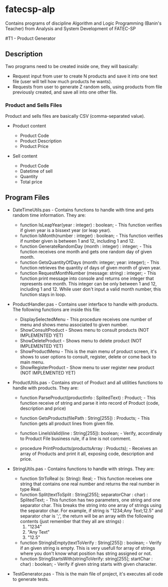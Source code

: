 fatecsp-alp
===========

Contains programs of discipline Algorithm and Logic Programming (Banin's Teacher) from Analysis and System Development of FATEC-SP

#T1 - Product Generator
## Description
Two programs need to be created inside one, they will basically:
* Request input from user to create N products and save it into one text file (user will tell how much products he wants).
* Requests from user to generate Z random sells, using products from file previously created, and save all into one other file.

### Product and Sells Files
Product and sells files are basically CSV (comma-separated value).
* Product content
  * Product Code
  * Product Description
  * Product Price

* Sell content
  * Product Code
  * Datetime of sell
  * Quantity
  * Total price

## Program Files
* DateTimeUtils.pas - Contains functions to handle with time and gets random time information. They are: 
  * function IsLeapYear(year : integer) : boolean; - This function verifies if given year is a bissext year (or leap year).
  * function IsMonth(number : integer) : boolean; - This function verifies if number given is between 1 and 12, including 1 and 12.
  * function GenerateRandomDay (month : integer) : integer; - This function receives one month and gets one random day of given month.
  * function GetsQuantityOfDays (month: integer; year: integer); - This function retrieves the quantity of days of given month of given year.
  * function RequestMonthNumber (message: string) : integer; - This function print message into console and returns one integer that represents one month. This integer can be only between 1 and 12, including 1 and 12. While user don't input a valid month number, this function stays in loop.

* ProductHandler.pas - Contains user interface to handle with products. The following functions are inside this file:
  * DisplaySelectedMenu - This procedure receives one number of menu and shows menu associated to given number.
  * ShowConsultProduct - Shows menu to consult products (NOT IMPLEMENTED YET)
  * ShowDeleteProduct - Shows menu to delete product (NOT IMPLEMENTED YET)
  * ShowProductMenu - This is the main menu of product screen, it's shows to user options to consult, register, delete or come back to main menu.
  * ShowRegisterProduct - Show menu to user register new product (NOT IMPLEMENTED YET)
* ProductUtils.pas - Contains struct of Product and all utilities functions to handle with products. They are:
  * function ParseProduct(productInfo : SplitedText) : Product; - This function receive of string and parse it into record of Product (code, description and price)
  * function GetsProducts(filePath : String[255]) : Products; - This function gets all product lines from given file.

  * function LineIsValid(line : String[255]): boolean; - Verify, accordinaly to Product File business rule, if a line is not comment.

  * procedure PrintProducts(productsArray : Products); - Receives an array of Products and print it all, exposing code, description and price.

* StringUtils.pas - Contains functions to handle with strings. They are:
  * function StrToReal (s: String): Real; - This function receives one string that contains one real number and returns the real number in type Real.
  * function Split(textToSplit : String[255]; separatorChar : char) : SplitedText; - This function has two parameters, one string and one separator char. This breaks the string into one array of strings using the separator char. For example, if string is "1234;Any Text;12.5" and separator char is ';', the return will be an array with the following contents (just remember that they all are strings)
:
     1. "1234"
     2. "Any Text"
     3. "12.5"
  * function StringIsEmpty(textToVerify : String[255]) : boolean; - Verify if an given string is empty. This is very usefull for array of strings where you don't know what position has string assigned or not.
  * function StringStartsWith(stringToVerify: string[255]; startChar : char) : boolean; - Verify if given string starts with given character.

* TestGenerator.pas - This is the main file of project, it's executes all code to generate tests.
